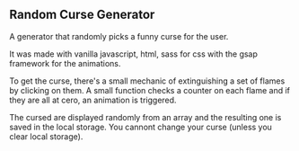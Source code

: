 
## Random Curse Generator

A generator that randomly picks a funny curse for the user.

It was made with vanilla javascript, html, sass for css with the gsap framework for the animations.

To get the curse, there's a small mechanic of extinguishing a set of flames by clicking on them. A small function checks a counter on each flame and if they are all at cero, an animation is triggered.

The cursed are displayed randomly from an array and the resulting one is saved in the local storage. You cannont change your curse (unless you clear local storage). 
